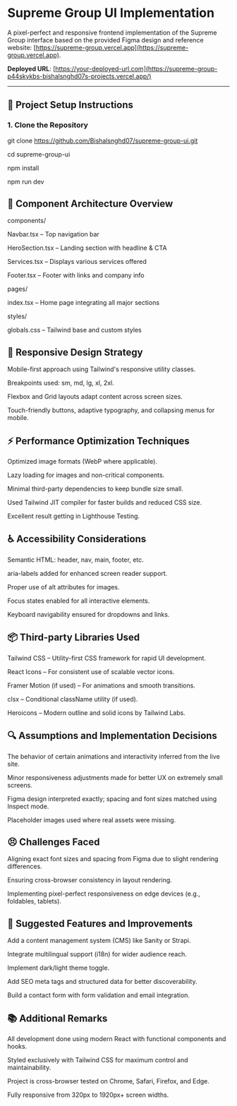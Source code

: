 # Supreme Group UI Implementation

A pixel-perfect and responsive frontend implementation of the Supreme Group interface based on the provided Figma design and reference website: [https://supreme-group.vercel.app](https://supreme-group.vercel.app).

**Deployed URL**: [https://your-deployed-url.com](https://supreme-group-p44skykbs-bishalsnghd07s-projects.vercel.app/) <!-- Replace with actual deployed URL -->

---

## 🚀 Project Setup Instructions

### 1. Clone the Repository

git clone https://github.com/Bishalsnghd07/supreme-group-ui.git

cd supreme-group-ui

npm install

npm run dev

## 🧩 Component Architecture Overview

components/

Navbar.tsx – Top navigation bar

HeroSection.tsx – Landing section with headline & CTA

Services.tsx – Displays various services offered

Footer.tsx – Footer with links and company info

pages/

index.tsx – Home page integrating all major sections

styles/

globals.css – Tailwind base and custom styles

## 📱 Responsive Design Strategy
Mobile-first approach using Tailwind's responsive utility classes.

Breakpoints used: sm, md, lg, xl, 2xl.

Flexbox and Grid layouts adapt content across screen sizes.

Touch-friendly buttons, adaptive typography, and collapsing menus for mobile.

## ⚡ Performance Optimization Techniques
Optimized image formats (WebP where applicable).

Lazy loading for images and non-critical components.

Minimal third-party dependencies to keep bundle size small.

Used Tailwind JIT compiler for faster builds and reduced CSS size.

Excellent result getting in Lighthouse Testing.

## ♿ Accessibility Considerations
Semantic HTML: header, nav, main, footer, etc.

aria-labels added for enhanced screen reader support.

Proper use of alt attributes for images.

Focus states enabled for all interactive elements.

Keyboard navigability ensured for dropdowns and links.

## 📦 Third-party Libraries Used
Tailwind CSS – Utility-first CSS framework for rapid UI development.

React Icons – For consistent use of scalable vector icons.

Framer Motion (if used) – For animations and smooth transitions.

clsx – Conditional className utility (if used).

Heroicons – Modern outline and solid icons by Tailwind Labs.

## 🔍 Assumptions and Implementation Decisions
The behavior of certain animations and interactivity inferred from the live site.

Minor responsiveness adjustments made for better UX on extremely small screens.

Figma design interpreted exactly; spacing and font sizes matched using Inspect mode.

Placeholder images used where real assets were missing.

## 😣 Challenges Faced
Aligning exact font sizes and spacing from Figma due to slight rendering differences.

Ensuring cross-browser consistency in layout rendering.

Implementing pixel-perfect responsiveness on edge devices (e.g., foldables, tablets).

## 🧠 Suggested Features and Improvements
Add a content management system (CMS) like Sanity or Strapi.

Integrate multilingual support (i18n) for wider audience reach.

Implement dark/light theme toggle.

Add SEO meta tags and structured data for better discoverability.

Build a contact form with form validation and email integration.

## 📚 Additional Remarks
All development done using modern React with functional components and hooks.

Styled exclusively with Tailwind CSS for maximum control and maintainability.

Project is cross-browser tested on Chrome, Safari, Firefox, and Edge.

Fully responsive from 320px to 1920px+ screen widths.
```
